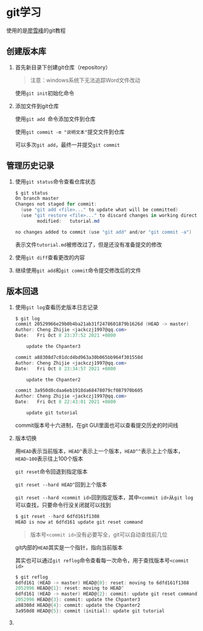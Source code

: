 # git学习

使用的是[廖雪峰][廖雪峰教程]的git教程



## 创建版本库

1. 首先新目录下创建git仓库（repository）

   > 注意：windows系统下无法追踪Word文件改动

   使用`git init`初始化命令

   

2. 添加文件到git仓库

   使用`git add `命令添加文件到仓库

   使用`git commit -m "说明文本"`提交文件到仓库

   可以多次`git add`，最终一并提交`git commit`



## 管理历史记录

1. 使用`git status`命令查看仓库状态

   ```powershell
   $ git status
   On branch master
   Changes not staged for commit:
     (use "git add <file>..." to update what will be committed)
     (use "git restore <file>..." to discard changes in working directory)
           modified:   tutorial.md
   
   no changes added to commit (use "git add" and/or "git commit -a")
   
   ```

   表示文件`tutorial.md`被修改过了，但是还没有准备提交的修改

2. 使用`git diff`查看更改的内容

3. 继续使用`git add`和`git commit`命令提交修改后的文件



## 版本回退

1. 使用`git log`查看历史版本日志记录

   ```powershell
   $ git log
   commit 20529966e29b0b4ba21ab31f2478601879b1626d (HEAD -> master)
   Author: Cheng Zhijie <jackczj1997@qq.com>
   Date:   Fri Oct 8 23:37:52 2021 +0800
   
       update the Chpanter3
   
   commit a88308d7c01dcd4bd963a30b065bb964f301558d
   Author: Cheng Zhijie <jackczj1997@qq.com>
   Date:   Fri Oct 8 23:34:57 2021 +0800
   
       update the Chpanter2
   
   commit 3a950d8cdaa6eb1918da68478079cf087970b605
   Author: Cheng Zhijie <jackczj1997@qq.com>
   Date:   Fri Oct 8 22:43:01 2021 +0800
   
       update git tutorial
   
   ```

   commit版本号十六进制，在git GUI里面也可以查看提交历史的时间线

2. 版本切换

   用`HEAD`表示当前版本，`HEAD^`表示上一个版本，`HEAD^^`表示上上个版本，`HEAD~100`表示往上100个版本

   `git reset`命令回退到指定版本

   `git reset --hard HEAD^`回到上个版本

   `git reset --hard <commit id>`回到指定版本，其中`<commit id>`从`git log`可以查找，只要命令行没关闭就可以找到
   
   ```powershell
   $ git reset --hard 6dfd161f1308
   HEAD is now at 6dfd161 update git reset command
   
   ```
   
   > 版本号`<commit id>`没有必要写全，git可以自动查找前几位
   
   git内部的`HEAD`其实是一个指针，指向当前版本
   
   其实也可以通过`git reflog`命令查看每一次命令，用于查找版本号`<commit id>`
   
   ```powershell
   $ git reflog
   6dfd161 (HEAD -> master) HEAD@{0}: reset: moving to 6dfd161f1308
   2052996 HEAD@{1}: reset: moving to HEAD^
   6dfd161 (HEAD -> master) HEAD@{2}: commit: update git reset command
   2052996 HEAD@{3}: commit: update the Chpanter3
   a88308d HEAD@{4}: commit: update the Chpanter2
   3a950d8 HEAD@{5}: commit (initial): update git tutorial
   
   ```
   
   

3. 







[廖雪峰教程]: https://www.liaoxuefeng.com/wiki/896043488029600